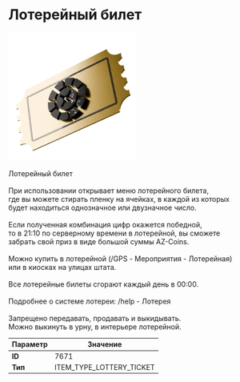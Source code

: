 # Лотерейный билет

![Item Image](../img/7671.webp?raw=true)

Лотерейный билет<br><br>При использовании открывает меню лотерейного билета,<br>где вы можете стирать пленку на ячейках, в каждой из которых<br>будет находиться однозначное или двузначное число.<br><br>Если полученная комбинация цифр окажется победной,<br>то в 21:10 по серверному времени в лотерейной, вы сможете <br>забрать свой приз в виде большой суммы AZ-Coins.<br><br>Можно купить в лотерейной (/GPS - Мероприятия - Лотерейная)<br>или в киосках на улицах штата.<br><br>Все лотерейные билеты сгорают каждый день в 00:00.<br><br>Подробнее о системе лотереи: /help - Лотерея<br><br>Запрещено передавать, продавать и выкидывать.<br>Можно выкинуть в урну, в интерьере лотерейной.


| Параметр | Значение |
|----------|----------|
| **ID** | 7671 |
| **Тип** | ITEM_TYPE_LOTTERY_TICKET |

